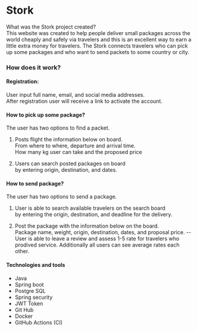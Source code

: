# Stork
What was the Stork project created?   
This website was created to help people deliver small packages across
the world cheaply and safely via travelers and this is an excellent way to earn a
little extra money for travelers. The Stork connects travelers who can pick up some packages and
who want to send packets to some country or city.

### How does it work?

#### Registration:
User input full name, email, and social media addresses.                                                                                            
After registration user will receive a link to activate the account.

#### How to pick up some package?
The user has two options to find a packet.
1. Posts flight the information below on board.             
From where to where, departure and arrival time.         
How many kg user can take and the proposed price      

2. Users can search posted packages on board      
by entering origin, destination, and dates.

#### How to send package?
The user has two options to send a package.
1. User is able to search available travelers on the search board  
by entering the origin, destination, and deadline for the delivery.

2. Post the package with the information below on the board.                    
Package name, weight, origin, destination, dates, and proposal price.
--
User is able to leave a review and assess 1-5 rate for travelers who prodived service.
Additionally all users can see average rates each other.

#### Technologies and tools
+ Java 
+ Spring boot 
+ Postgre SQL
+ Spring security 
+ JWT Token
+ Git Hub
+ Docker 
+ GitHub Actions (CI)

